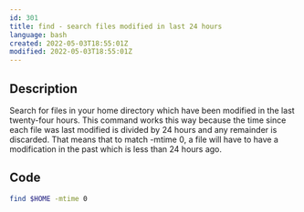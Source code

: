 ```yaml
---
id: 301
title: find - search files modified in last 24 hours
language: bash
created: 2022-05-03T18:55:01Z
modified: 2022-05-03T18:55:01Z
---
```


## Description

Search for files in your home directory which have been modified in the last twenty-four hours. 
This command works this way because the time since each file was last modified is divided by 24 hours and any remainder is discarded. 
That means that to match -mtime 0, a file will have to have a modification in the past which is less than 24 hours ago.

## Code

```bash
find $HOME -mtime 0
```

<!-- end -->

